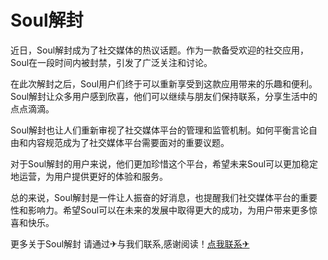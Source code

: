 # Soul解封

近日，Soul解封成为了社交媒体的热议话题。作为一款备受欢迎的社交应用，Soul在一段时间内被封禁，引发了广泛关注和讨论。

在此次解封之后，Soul用户们终于可以重新享受到这款应用带来的乐趣和便利。Soul解封让众多用户感到欣喜，他们可以继续与朋友们保持联系，分享生活中的点点滴滴。

Soul解封也让人们重新审视了社交媒体平台的管理和监管机制。如何平衡言论自由和内容规范成为了社交媒体平台需要面对的重要议题。

对于Soul解封的用户来说，他们更加珍惜这个平台，希望未来Soul可以更加稳定地运营，为用户提供更好的体验和服务。

总的来说，Soul解封是一件让人振奋的好消息，也提醒我们社交媒体平台的重要性和影响力。希望Soul可以在未来的发展中取得更大的成功，为用户带来更多惊喜和快乐。

更多关于Soul解封 请通过✈与我们联系,感谢阅读！[点我联系✈](https://doc.k02.cc)